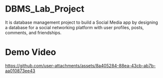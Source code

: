 # DBMS_Lab_Project
It is database management project to build a Social Media app by designing a database for a social networking platform with user profiles, posts, comments, and friendships. 
# Demo Video
https://github.com/user-attachments/assets/8a405284-88ea-43cb-ab7b-aa010873ee43

